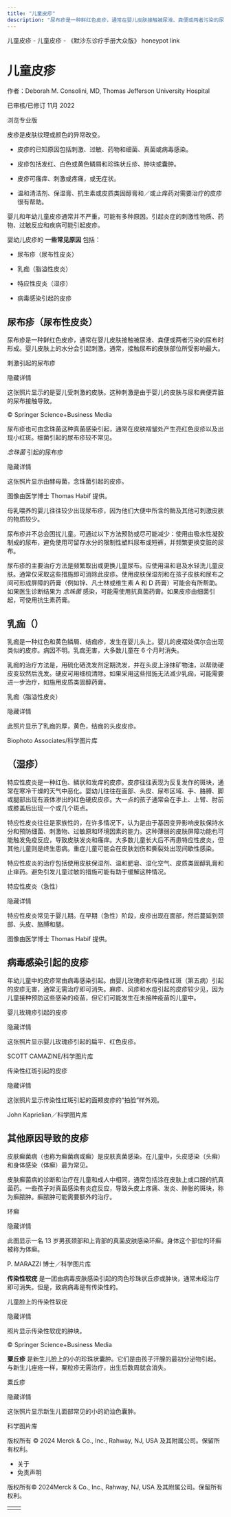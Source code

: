 ```yaml
---
title: "儿童皮疹"
description: "尿布疹是一种鲜红色皮疹，通常在婴儿皮肤接触被尿液、粪便或两者污染的尿布时形成。婴儿皮肤上的水分会引起刺激。通常，接触尿布的皮肤部位所受影响最大。"
---
```


﻿儿童皮疹 \- 儿童皮疹 \- 《默沙东诊疗手册大众版》 honeypot link

# 儿童皮疹

作者：Deborah M. Consolini, MD, Thomas Jefferson University Hospital

已审核/已修订 11月 2022

浏览专业版

皮疹是皮肤纹理或颜色的异常改变。

- 皮疹的已知原因包括刺激、过敏、药物和细菌、真菌或病毒感染。

- 皮疹包括发红、白色或黄色鳞屑和珍珠状丘疹、肿块或囊肿。

- 皮疹可瘙痒、刺激或疼痛，或无症状。

- 温和清洁剂、保湿膏、抗生素或皮质类固醇膏和／或止痒药对需要治疗的皮疹很有帮助。


婴儿和年幼儿童皮疹通常并不严重，可能有多种原因。引起炎症的刺激性物质、药物、过敏反应和疾病可能引起皮疹。

婴幼儿皮疹的 **一些常见原因** 包括：

- 尿布疹（尿布性皮炎）

- 乳痂（脂溢性皮炎）

- 特应性皮炎（湿疹）

- 病毒感染引起的皮疹


## 尿布疹（尿布性皮炎）

尿布疹是一种鲜红色皮疹，通常在婴儿皮肤接触被尿液、粪便或两者污染的尿布时形成。婴儿皮肤上的水分会引起刺激。通常，接触尿布的皮肤部位所受影响最大。

刺激引起的尿布疹



隐藏详情

这张照片显示的是婴儿受刺激的皮肤。这种刺激是由于婴儿的皮肤与尿和粪便弄脏的尿布接触导致。

© Springer Science+Business Media

尿布疹也可由念珠菌这种真菌感染引起，通常在皮肤褶皱处产生亮红色皮疹以及出现小红斑。细菌引起的尿布疹较不常见。

_念珠菌_ 引起的尿布疹



隐藏详情

这张照片显示由酵母菌，念珠菌引起的皮疹。

图像由医学博士 Thomas Habif 提供。

母乳喂养的婴儿往往较少出现尿布疹，因为他们大便中所含的酶及其他可刺激皮肤的物质较少。

尿布疹并不总会困扰儿童。可通过以下方法预防或尽可能减少：使用由吸水性凝胶制成的尿布，避免使用可留存水分的限制性塑料尿布或短裤，并频繁更换变脏的尿布。

尿布疹的主要治疗方法是频繁取出或更换儿童尿布。应使用温和皂及水轻洗儿童皮肤。通常仅采取这些措施即可消除此皮疹。使用皮肤保湿剂和在孩子皮肤和尿布之间可形成屏障的药膏（例如锌、凡士林或维生素 A 和 D 药膏）可能会有所帮助。如果医生诊断结果为 _念珠菌_ 感染，可能需使用抗真菌药膏。如果皮疹由细菌引起，可使用抗生素药膏。

## 乳痂（）

乳痂是一种红色和黄色鳞屑、结痂疹，发生在婴儿头上。婴儿的皮褶处偶尔会出现类似的皮疹。病因不明。乳痂无害，大多数儿童在 6 个月时消失。

乳痂的治疗方法是，用硫化硒洗发剂定期洗发，并在头皮上涂抹矿物油，以帮助硬皮变软然后洗发。硬皮可用细梳清除。如果采用这些措施无法减少乳痂，可能需要进一步治疗，如施用皮质类固醇药膏。

乳痂（脂溢性皮炎）



隐藏详情

此照片显示了乳痂的厚，黄色，结痂的头皮皮疹。

Biophoto Associates/科学图片库

## （湿疹）

特应性皮炎是一种红色、鳞状和发痒的皮疹。皮疹往往表现为反复发作的斑块，通常在寒冷干燥的天气中恶化。婴幼儿往往在面部、头皮、尿布区域、手、胳膊、脚或腿部出现有液体渗出的红色硬皮皮疹。大一点的孩子通常会在手上、上臂、肘前或膝盖后出现一个或几个斑点。

特应性皮炎往往是家族性的，在许多情况下，认为是由于基因变异影响皮肤保持水分和预防细菌、刺激物、过敏原和环境因素的能力。这种薄弱的皮肤屏障功能也可能触发免疫反应，导致皮肤发炎和瘙痒。大多数儿童长大后不再患特应性皮炎，但其他儿童则是终生患病。重症儿童可能会在皮肤划伤和撕裂处出现间歇性感染。

特应性皮炎的治疗包括使用皮肤保湿剂、温和肥皂、湿化空气、皮质类固醇乳膏和止痒药。避免引发儿童过敏的措施可能有助于缓解这种情况。

特应性皮炎（急性）



隐藏详情

特应性皮炎常见于婴儿期。在早期（急性）阶段，皮疹出现在面部，然后蔓延到颈部、头皮、胳膊和腿。

图像由医学博士 Thomas Habif 提供。

## 病毒感染引起的皮疹

年幼儿童中的皮疹常由病毒感染引起。由婴儿玫瑰疹和传染性红斑（第五病）引起的皮疹无害，通常无需治疗即可消失。麻疹、风疹和水痘引起的皮疹较少见，因为儿童接种预防这些感染的疫苗，但它们可能发生在未接种疫苗的儿童中。

婴儿玫瑰疹引起的皮疹



隐藏详情

这张照片显示婴儿玫瑰疹引起的扁平、红色皮疹。

SCOTT CAMAZINE/科学图片库

传染性红斑引起的皮疹



隐藏详情

这张照片显示传染性红斑引起的面颊皮疹的“拍脸”样外观。

John Kaprielian／科学图片库

## 其他原因导致的皮疹

皮肤癣菌病（也称为癣菌病或癣）是皮肤真菌感染。在儿童中，头皮感染（头癣）和身体感染（体癣）最为常见。

皮肤癣菌病的诊断和治疗在儿童和成人中相同，通常包括涂在皮肤上或口服的抗真菌药。一些孩子对真菌感染有炎症反应，导致头皮上疼痛、发炎、肿胀的斑块，称为癣脓肿。癣脓肿可能需要额外的治疗。

环癣



隐藏详情

此图显示一名 13 岁男孩颈部和上背部的真菌皮肤感染环癣。身体这个部位的环癣被称为体癣。

P. MARAZZI 博士／科学图片库

**传染性软疣** 是一团由病毒皮肤感染引起的肉色珍珠状丘疹或肿块，通常未经治疗即可消失。但是，致病病毒是有传染性的。

儿童脸上的传染性软疣



隐藏详情

照片显示传染性软疣的肿块。

© Springer Science+Business Media

**粟丘疹** 是新生儿脸上的小的珍珠状囊肿。它们是由孩子汗腺的最初分泌物引起。与新生儿痤疮一样，粟粒疹无需治疗，出生后数周就会消失。

粟丘疹



隐藏详情

这张照片显示新生儿面部常见的小的奶油色囊肿。

科学图片库



版权所有 © 2024
Merck & Co., Inc., Rahway, NJ, USA 及其附属公司。保留所有权利。

- 关于
- 免责声明

版权所有© 2024Merck & Co., Inc., Rahway, NJ, USA 及其附属公司。保留所有权利。

|     |     |
| --- | --- |
|  |  |